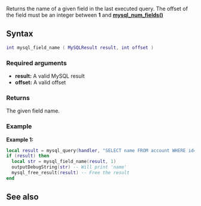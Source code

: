 <pageclass class="#AA7592" subcaption="MTA-MySQL Module"></pageclass>

Returns the name of a given field in the last executed query. The offset of the field must be an integer between **1** and **[mysql\_num\_fields()](/docs/Modules/MTA-MySQL/mysql_num_rows/mysql_num_fields.md "wikilink")**

Syntax
------

``` lua
int mysql_field_name ( MySQLResult result, int offset )
```

### Required arguments

-   **result:** A valid MySQL result
-   **offset:** A valid offset

### Returns

The given field name.

### Example

**Example 1:**

``` lua
local result = mysql_query(handler, "SELECT name FROM account WHERE id='1' LIMIT 1") -- Execute the query
if (result) then
  local str = mysql_field_name(result, 1)
  outputDebugString(str) -- Will print 'name'
  mysql_free_result(result) -- Free the result
end
```

See also
--------
